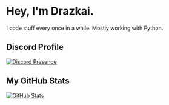 # Hey, I'm Drazkai.

I code stuff every once in a while. Mostly working with Python.

## Discord Profile
[![Discord Presence](https://lanyard.cnrad.dev/api/605923346051497987)](https://discord.com/users/605923346051497987)

## My GitHub Stats
[![GitHub Stats](https://github-readme-stats.vercel.app/api?username=drazkai&show_icons=true&theme=transparent)](https://github.com/drazkai/github-readme-stats)
